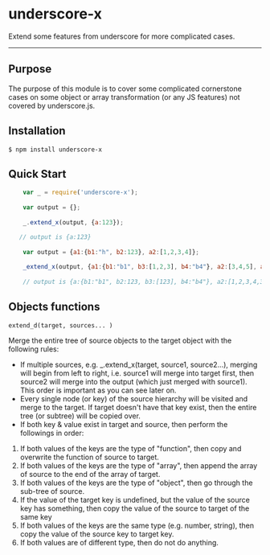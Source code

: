 underscore-x
============

Extend some features from underscore for more complicated cases. 


-------------


## Purpose
The purpose of this module is to cover some complicated cornerstone cases on some object or array transformation (or any JS features) not covered by underscore.js.

## Installation
    $ npm install underscore-x

## Quick Start

```js
    var _ = require('underscore-x');
    
    var output = {};
    
    _.extend_x(output, {a:123});

   // output is {a:123}
   
    var output = {a1:{b1:"h", b2:123}, a2:[1,2,3,4]};
    
    _extend_x(output, {a1:{b1:"b1", b3:[1,2,3], b4:"b4"}, a2:[3,4,5], a3:"xxx" });
    
    // output is {a:{b1:"b1", b2:123, b3:[123], b4:"b4"}, a2:[1,2,3,4,3,4,5], a3:"xxx"}
```

## Objects functions

    extend_d(target, sources... )

 Merge the entire tree of source objects to the target object with the following rules:
* If multiple sources, e.g. _.extend_x(target, source1, source2...), merging will begin from left to right, i.e. source1 will merge into target first, then source2 will merge into the output (which just merged with source1).  This order is important as you can see later on.
* Every single node (or key) of the source hierarchy will be visited and merge to the target.  If target doesn't have that key exist, then the entire tree (or subtree) will be copied over.
* If both key & value exist in target and source, then perform the followings in order:
 1. If both values of the keys are the type of "function", then copy and overwrite the function of source to target.
 2. If both values of the keys are the type of "array", then append the array of source to the end of the array of target.
 3. If both values of the keys are the type of "object", then go through the sub-tree of source.
 4. If the value of the target key is undefined, but the value of the source key has something, then copy the value of the source to target of the same key
 5. If both values of the keys are the same type (e.g. number, string), then copy the value of the source key to target key.
 6. If both values are of different type, then do not do anything.






